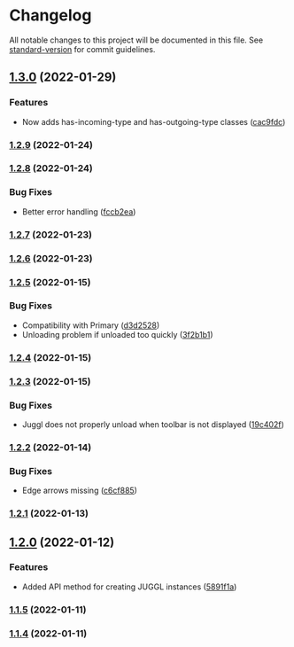 # Changelog

All notable changes to this project will be documented in this file. See [standard-version](https://github.com/conventional-changelog/standard-version) for commit guidelines.

## [1.3.0](https://github.com/HEmile/juggl/compare/1.2.9...1.3.0) (2022-01-29)


### Features

* Now adds has-incoming-type and has-outgoing-type classes ([cac9fdc](https://github.com/HEmile/juggl/commit/cac9fdce9cbb5901b6320e5266a4dc7ed11c9bdd))

### [1.2.9](https://github.com/HEmile/juggl/compare/1.2.8...1.2.9) (2022-01-24)

### [1.2.8](https://github.com/HEmile/juggl/compare/1.2.7...1.2.8) (2022-01-24)


### Bug Fixes

* Better error handling ([fccb2ea](https://github.com/HEmile/juggl/commit/fccb2ead8cfac168e5f4b81a22720ef186150e26))

### [1.2.7](https://github.com/HEmile/juggl/compare/1.2.6...1.2.7) (2022-01-23)

### [1.2.6](https://github.com/HEmile/juggl/compare/1.2.5...1.2.6) (2022-01-23)

### [1.2.5](https://github.com/HEmile/juggl/compare/1.2.4...1.2.5) (2022-01-15)


### Bug Fixes

* Compatibility with Primary ([d3d2528](https://github.com/HEmile/juggl/commit/d3d25283697aed4cb1bad86009796a54512f09f4))
* Unloading problem if unloaded too quickly ([3f2b1b1](https://github.com/HEmile/juggl/commit/3f2b1b14a9c5028bb7e011b384ca8928e498845e))

### [1.2.4](https://github.com/HEmile/juggl/compare/1.2.3...1.2.4) (2022-01-15)

### [1.2.3](https://github.com/HEmile/juggl/compare/1.2.2...1.2.3) (2022-01-15)


### Bug Fixes

* Juggl does not properly unload when toolbar is not displayed ([19c402f](https://github.com/HEmile/juggl/commit/19c402f4667167d6682f46a48856835e705a75b0))

### [1.2.2](https://github.com/HEmile/juggl/compare/1.2.1...1.2.2) (2022-01-14)


### Bug Fixes

* Edge arrows missing ([c6cf885](https://github.com/HEmile/juggl/commit/c6cf885ef03858d4a00122a8a4902d44c50c988a))

### [1.2.1](https://github.com/HEmile/juggl/compare/1.2.0...1.2.1) (2022-01-13)

## [1.2.0](https://github.com/HEmile/juggl/compare/1.1.5...1.2.0) (2022-01-12)


### Features

* Added API method for creating JUGGL instances ([5891f1a](https://github.com/HEmile/juggl/commit/5891f1aeaa93bd908d6b9fca30540fc9b3d26f9f))

### [1.1.5](https://github.com/HEmile/juggl/compare/v1.1.4...v1.1.5) (2022-01-11)

### [1.1.4](https://github.com/HEmile/juggl/compare/v1.1.3...v1.1.4) (2022-01-11)
